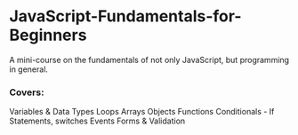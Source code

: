# JavaScript-Fundamentals-for-Beginners
A mini-course on the fundamentals of not only JavaScript, but programming in general. 

### Covers:

Variables & Data Types
Loops
Arrays
Objects
Functions
Conditionals - If Statements, switches
Events
Forms & Validation
